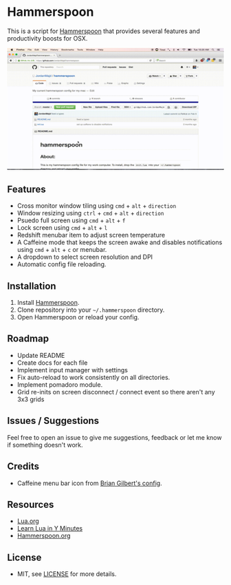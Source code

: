 # Hammerspoon

This is a script for [Hammerspoon](https://github.com/Hammerspoon/hammerspoon) that provides several features and productivity boosts for OSX.

![Image of window management](/assets/example.gif)

## Features

 - Cross monitor window tiling using `cmd` + `alt` + `direction`
 - Window resizing using `ctrl` + `cmd` + `alt` + `direction`
 - Psuedo full screen using `cmd` + `alt` + `f`
 - Lock screen using `cmd` + `alt` + `l`
 - Redshift menubar item to adjust screen temperature
 - A Caffeine mode that keeps the screen awake and disables notifications using `cmd` + `alt` + `c` or menubar.
 - A dropdown to select screen resolution and DPI
 - Automatic config file reloading.

## Installation

1. Install [Hammerspoon](https://github.com/Hammerspoon/hammerspoon).
1. Clone repository into your `~/.hammerspoon` directory.
1. Open Hammerspoon or reload your config.

## Roadmap

- Update README
- Create docs for each file
- Implement input manager with settings
- Fix auto-reload to work consistently on all directories.
- Implement pomadoro module.
- Grid re-inits on screen disconnect / connect event so there aren't any 3x3 grids

## Issues / Suggestions

Feel free to open an issue to give me suggestions, feedback or let me know if something doesn't work.

## Credits

- Caffeine menu bar icon from [Brian Gilbert's config](https://github.com/BrianGilbert/.hammerspoon).

## Resources

- [Lua.org](http://www.lua.org/)
- [Learn Lua in Y Minutes](https://learnxinyminutes.com/docs/lua/)
- [Hammerspoon.org](http://www.hammerspoon.org/)

## License

- MIT, see [LICENSE](/LICENSE) for more details.
